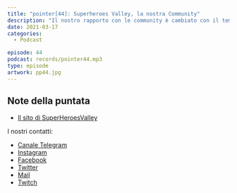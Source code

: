 ```yaml
---
title: "pointer[44]: Superheroes Valley, la nostra Community"
description: "Il nostro rapporto con le community è cambiato con il tempo: da membri passivi a membri in prima linea. In questa puntata vi parleremo di cosa è cambiato in noi, fino a raccontarvi come è nata Superheroes Valley. L'obiettivo Superheroes Valley è far capire agli studenti universitari che, le big tech company come Google, Facebook e simili non sono così irraggiungibili come si pensa. Ci teniamo molto a questa tematica, quindi non vi resta che ascoltare la puntata! 😎"
date: 2021-03-17
categories:
  - Podcast

episode: 44
podcast: records/pointer44.mp3
type: episode
artwork: pp44.jpg
---
```


## Note della puntata


<!-- wp:list -->
<ul><li><a href="https://superheroesvalley.fun">Il sito di SuperHeroesValley</a></li></ul>
<!-- /wp:list -->
I nostri contatti:

- [Canale Telegram](https://t.me/PointerPodcast)
- [Instagram](https://www.instagram.com/pointerpodcast/)
- [Facebook](https://www.facebook.com/pointerPodcast/)
- [Twitter](https://twitter.com/PointerPodcast)
- [Mail](info@pointerpodcast.it)
- [Twitch](https://www.twitch.tv/pointerpodcast)

